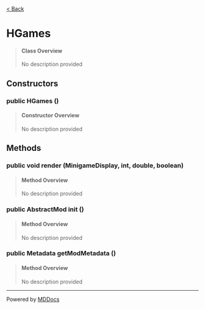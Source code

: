[< Back](../README.md)
# HGames #
>#### Class Overview ####
>No description provided
## Constructors ##
### public HGames () ###
>#### Constructor Overview ####
>No description provided
>
## Methods ##
### public void render (MinigameDisplay, int, double, boolean) ###
>#### Method Overview ####
>No description provided
>
### public AbstractMod init () ###
>#### Method Overview ####
>No description provided
>
### public Metadata getModMetadata () ###
>#### Method Overview ####
>No description provided
>

---
Powered by [MDDocs](https://github.com/VRCube/MDDocs)